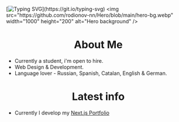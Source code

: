 [![Typing SVG](https://readme-typing-svg.demolab.com?font=Geist&weight=800&size=24&pause=1000&color=FFFFFF&center=true&width=1000&height=100&lines=Welcome+to+my+GitHub!)](https://git.io/typing-svg)
<img src="https://github.com/rodionov-nn/Hero/blob/main/hero-bg.webp" width="1000" height="200" alt="Hero background" />
<h1 align='center'>About Me</h1>
<ul>
  <li>Currently a student, i'm open to hire.</li>
  <li>Web Design & Development.</li>
  <li>Language lover - Russian, Spanish, Catalan, English & German.</li>
</ul>
<h1 align='center'>Latest info</h1>
<ul>
  <li>Currently I develop my <a href="https://github.com/rodionov-nn/my-portfolio">Next.js Portfolio</a></li>
</ul>
